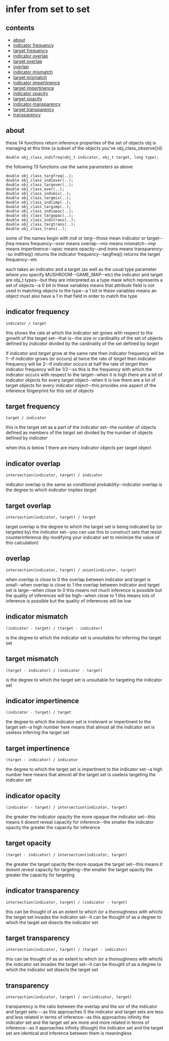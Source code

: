 # infer from set to set

## contents

- [about](#about)
- [indicator frequency](#indicator-frequency)
- [target frequency](#target-frequency)
- [indicator overlap](#indicator-overlap)
- [target overlap](#target-overlap)
- [overlap](#overlap)
- [indicator mismatch](#indicator-mismatch)
- [target mismatch](#target-mismatch)
- [indicator impertinence](#indicator-impertinence)
- [target impertinence](#target-impertinence)
- [indicator opacity](#indicator-opacity)
- [target opacity](#target-opacity)
- [indicator-transparency](#indicator-transparency)
- [target transparency](#target-transparency)
- [transparency](#transparency)

## about

these 14 functions return inference properties of the set of objects obj is managing at this time (a subset of the objects you've obj_class_observe()d)

    double obj_class_indifreq(obj_t indicator, obj_t target, long type);

the following 13 functions use the same parameters as above

    double obj_class_targfreq(..);
    double obj_class_indiover(..);
    double obj_class_targover(..);
    double obj_class_over(..);
    double obj_class_indimis(..);
    double obj_class_targmis(..);
    double obj_class_indiimp(..);
    double obj_class_targimp(..);
    double obj_class_indiopac(..);
    double obj_class_targopac(..);
    double obj_class_inditrans(..);
    double obj_class_targtrans(..);
    double obj_class_trans(..);

some of the names begin with *indi* or *targ*--those mean indicator or target--*freq* means frequency--*over* means overlap--*mis* means mismatch--*imp* means impertinence--*opac* means opacity--and *trans* means transparency--so indifreq() returns the indicator frequency--targfreq() returns the target frequency--etc

each takes an indicator and a target (as well as the usual type parameter where you specify MUSHROOM--GAME_MAP--etc) the indicator and target are obj_t types--but they are interpreted as a type mask which represents a set of objects--a 0 bit in these variables means that attribute field is not used in matching objects to the type--a 1 bit in these variables means an object must also have a 1 in that field in order to match the type

## indicator frequency

    indicator / target

this shows the rate at which the indicator set grows with respect to the growth of the target set--that is--the size or cardinality of the set of objects defined by *indicator* divided by the cardinality of the set defined by *target*

if *indicator* and *target* grow at the same rate then indicator frequency will be 1--if *indicator* grows (or occurs) at twice the rate of *target* then indicator frequency will be 2--if *indicator* occurs at half the rate of *target* then indicator frequency will be 1/2--so this is the frequency with which the indicator occurs with respect to the target--when it is high there are a lot of indicator objects for every target object--when it is low there are a lot of target objects for every indicator object--this provides one aspect of the inference fingerprint for this set of objects

## target frequency

    target / indicator

this is the target set as a part of the indicator set--the number of objects defined as members of the *target* set divided by the number of objects defined by *indicator*

when this is below 1 there are many indicator objects per target object

## indicator overlap

    intersection(indicator, target) / indicator

indicator overlap is the same as conditional probability--indicator overlap is the degree to which *indicator* implies *target*

## target overlap

    intersection(indicator, target) / target

target overlap is the degree to which the target set is being indicated by (or targeted by) the indicator set--you can use this to construct sets that resist counterinference (by modifying your indicator set to minimize the value of this calculation)

## overlap

    intersection(indicator, target) / union(indicator, target)

when overlap is close to 0 the overlap between indicator and target is small--when overlap is close to 1 the overlap between indicator and target set is large--when close to 0 this means not much inference is possible but the quality of inferences will be high--when close to 1 this means lots of inference is possible but the quality of inferences will be low

## indicator mismatch

    (indicator - target) / (target - indicator)

is the degree to which the indicator set is unsuitable for inferring the target set

## target mismatch

    (target - indicator) / (indicator - target)

is the degree to which the target set is unsuitable for targeting the indicator set

## indicator impertinence

    (indicator - target) / target

the degree to which the indicator set is irrelevant or impertinent to the target set--a high number here means that almost all the indicator set is useless inferring the target set

## target impertinence

    (target - indicator) / indicator

the degree to which the target set is impertinent to the indicator set--a high number here means that almost all the target set is useless targeting the indicator set

## indicator opacity

    (indicator - target) / intersection(indicator, target)

the greater the indicator opacity the more opaque the indicator set--this means it doesnt reveal capacity for inference--the smaller the indicator opacity the greater the capacity for inference

## target opacity

    (target - indicator) / intersection(indicator, target)

the greater the target opacity the more opaque the target set--this means it doesnt reveal capacity for targeting--the smaller the target opacity the greater the capacity for targeting

## indicator transparency

    intersection(indicator, target) / (indicator - target)

this can be thought of as an extent to which (or a thoroughness with which) the target set invades the indicator set--it can be thought of as a degree to which the target set disects the indicator set

## target transparency

    intersection(indicator, target) / (target - indicator)

this can be thought of as an extent to which (or a thoroughness with which) the indicator set invades the target set--it can be thought of as a degree to which the indicator set disects the target set

## transparency

    intersection(indicator, target) / xor(indicator, target)

transparency is the ratio between the overlap and the xor of the indicator and target sets---as this approaches 0 the indicator and target sets are less and less related in terms of inference--as this approaches infinity the indicator set and the target set are more and more related in terms of inference--as it approaches infinity (though) the indicator set and the target set are identical and inference between them is meaningless

